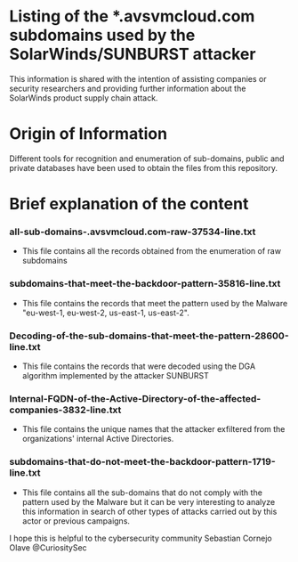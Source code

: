 # Listing of the *.avsvmcloud.com subdomains used by the SolarWinds/SUNBURST attacker

This information is shared with the intention of assisting companies or security researchers and providing further information about the SolarWinds product supply chain attack.

# Origin of Information

Different tools for recognition and enumeration of sub-domains, public and private databases have been used to obtain the files from this repository.
 
# Brief explanation of the content

### all-sub-domains-.avsvmcloud.com-raw-37534-line.txt

 - This file contains all the records obtained from the enumeration of raw subdomains

### subdomains-that-meet-the-backdoor-pattern-35816-line.txt

 - This file contains the records that meet the pattern used by the Malware "eu-west-1, eu-west-2, us-east-1, us-east-2".

### Decoding-of-the-sub-domains-that-meet-the-pattern-28600-line.txt

 - This file contains the records that were decoded using the DGA algorithm implemented by the attacker SUNBURST

### Internal-FQDN-of-the-Active-Directory-of-the-affected-companies-3832-line.txt

 - This file contains the unique names that the attacker exfiltered from the organizations' internal Active Directories.

### subdomains-that-do-not-meet-the-backdoor-pattern-1719-line.txt

 - This file contains all the sub-domains that do not comply with the pattern used by the Malware but it can be very interesting to analyze this information in search of other types of attacks carried out by this actor or previous campaigns.

I hope this is helpful to the cybersecurity community
Sebastian Cornejo Olave @CuriositySec 


